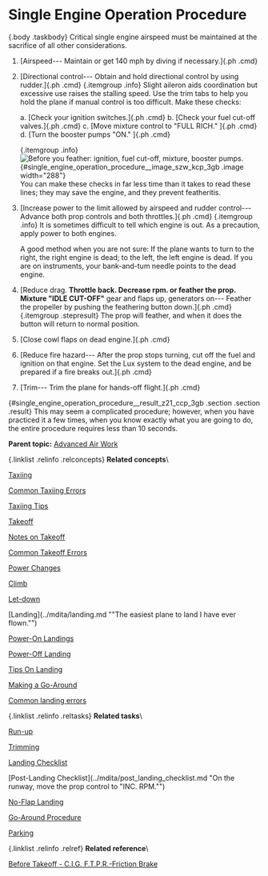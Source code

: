 
Single Engine Operation Procedure
=================================

 {.body .taskbody}
Critical single engine airspeed must be maintained at the sacrifice of
all other considerations.

1.  [Airspeed--- Maintain or get 140 mph by diving if necessary.]{.ph
    .cmd}
2.  [Directional control--- Obtain and hold directional control by using
    rudder.]{.ph .cmd}
     {.itemgroup .info}
    Slight aileron aids coordination but excessive use raises the
    stalling speed.
    Use the trim tabs to help you hold the plane if manual control is
    too difficult. Make these checks:
    

    a.  [Check your ignition switches.]{.ph .cmd}
    b.  [Check your fuel cut-off valves.]{.ph .cmd}
    c.  [Move mixture control to \"FULL RICH.\" ]{.ph .cmd}
    d.  [Turn the booster pumps \"ON.\" ]{.ph .cmd}

     {.itemgroup .info}
    \
    ![Before you feather: ignition, fuel cut-off, mixture, booster
    pumps.](../images/single_eng_before_feather.png){#single_engine_operation_procedure__image_szw_kcp_3gb
    .image width="288"}\
    You can make these checks in far less time than it takes to read
    these lines; they may save the engine, and they prevent featheritis.
    

3.  [Increase power to the limit allowed by airspeed and rudder
    control--- Advance both prop controls and both throttles.]{.ph .cmd}
     {.itemgroup .info}
    It is sometimes difficult to tell which engine is out. As a
    precaution, apply power to both engines.
    

    A good method when you are not sure: If the plane wants to turn to
    the right, the right engine is dead; to the left, the left engine is
    dead. If you are on instruments, your bank-and-tum needle points to
    the dead engine.
4.  [Reduce drag. **Throttle back. Decrease rpm. or feather the prop.
    Mixture \"IDLE CUT-OFF\"** gear and flaps up, generators on---
    Feather the propeller by pushing the feathering button down.]{.ph
    .cmd}
     {.itemgroup .stepresult}
    The prop will feather, and when it does the button will return to
    normal position.
    

5.  [Close cowl flaps on dead engine.]{.ph .cmd}
6.  [Reduce fire hazard--- After the prop stops turning, cut off the
    fuel and ignition on that engine. Set the Lux system to the dead
    engine, and be prepared if a fire breaks out.]{.ph .cmd}
7.  [Trim--- Trim the plane for hands-off flight.]{.ph .cmd}

 {#single_engine_operation_procedure__result_z21_ccp_3gb .section .section .result}
This may seem a complicated procedure; however, when you have practiced
it a few times, when you know exactly what you are going to do, the
entire procedure requires less than 10 seconds.





**Parent topic:** [Advanced Air
Work](../mdita/advanced_air_work.md "Many of the maneuvers described here are prohibited in this airplane. However, knowing the reactions of the airplane to these maneuvers is important.")



 {.linklist .relinfo .relconcepts}
**Related concepts**\

<div>

[Taxiing](../mdita/taxiing.md "Taxiing the B-25, with its tricycle landing gear, may seem strange after handling the conventional type.")

</div>

<div>

[Common Taxiing
Errors](../mdita/common_taxiing_errors.md "A short list of what not to do when taxiing.")

</div>

<div>

[Taxiing
Tips](../mdita/taxiing_tips.md "A short list of useful tips to know when taxiing.")

</div>

<div>

[Takeoff](../mdita/takeoff.md "Takeoff in the B-25 with its tricycle gear, varies from that with conventional gear only during the initial part of the roll. You will find it much easier.")

</div>

<div>

[Notes on
Takeoff](../mdita/notes_on_takeoff.md "Do not dive the airplane after lifting it at the end of the takeoff run. When you level out to pick up CSE speed after takeoff release the stick pressure as the speed picks up.")

</div>

<div>

[Common Takeoff
Errors](../mdita/common_takeoff_errors.md "A list of common errors that are made during takeoff.")

</div>

<div>

[Power
Changes](../mdita/power_changes.md "What to know about expected engine performance when throttling up.")

</div>

<div>

[Climb](../mdita/climb.md "Making your B-25 climb properly without straining your arms or your airplane.")

</div>

<div>

[Let-down](../mdita/let_down.md "A let-down is a simple procedure either in instrument or contact flight.")

</div>

<div>

[Landing](../mdita/landing.md ""The easiest plane to land I have ever flown."")

</div>

<div>

[Power-On
Landings](../mdita/power_on_landings.md "Before turning onto the base leg, one landing is much like another. The variations in procedure start as you leave the downwind leg.")

</div>

<div>

[Power-Off
Landing](../mdita/power_off_landing.md "The B-25 is too large and heavy to practice the prescribed forced-landing procedures used in lighter planes.")

</div>

<div>

[Tips On
Landing](../mdita/tips_on_landing.md "A list of things to know that will make your landings easier on you and on the B-25.")

</div>

<div>

[Making a
Go-Around](../mdita/making_a_go_around.md "There is a common reluctance among pilots to go around. They feel it implies a lack of ability to meet an unusual situation.")

</div>

<div>

[Common landing errors](../mdita/common_landing_errors.md)

</div>


 {.linklist .relinfo .reltasks}
**Related tasks**\

<div>

[Run-up](../mdita/run_up.md "The process for doing a run-up prior to takeoff.")

</div>

<div>

[Trimming](../mdita/trimming.md "When properly trimmed the B-25 flies with an ease that belies its weight and size.")

</div>

<div>

[Landing
Checklist](../mdita/landing_checklist.md "On any landing, enter traffic as instructed by field regulations or as instructed by the control tower.")

</div>

<div>

[Post-Landing
Checklist](../mdita/post_landing_checklist.md "On the runway, move the prop control to "INC. RPM."")

</div>

<div>

[No-Flap
Landing](../mdita/no_flap_landing.md "Occasionally both in combat and normal operations your plane may be damaged to the extent that flaps cannot be lowered for landing.")

</div>

<div>

[Go-Around
Procedure](../mdita/go_around_procedure.md "Don't hesitate to go around. Any doubt that the plane is under perfect control is sufficient cause to go around. If you have made a poor approach and know that the landing will be too long, or too rough— go around.")

</div>

<div>

[Parking](../mdita/parking.md "When you park your plane after a flight, just remember that the Colonel may make the next flight in that particular airplane.")

</div>


 {.linklist .relinfo .relref}
**Related reference**\

<div>

[Before Takeoff - C.I.G. F.T.P.R.-Friction
Brake](../mdita/before_takeoff_c.i.g.f.t.p.r._friction_brake.md "Checklist to ensure that your Controls move freely, Instruments function, proper Gas settings, then to check Flaps, Trim, Props are set for take-off, and then Run up the engine before removing the friction brake.")

</div>


